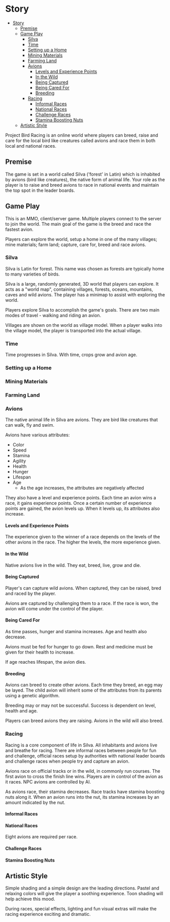 # Story

- [Story](#story)
  - [Premise](#premise)
  - [Game Play](#game-play)
    - [Silva](#silva)
    - [Time](#time)
    - [Setting up a Home](#setting-up-a-home)
    - [Mining Materials](#mining-materials)
    - [Farming Land](#farming-land)
    - [Avions](#avions)
      - [Levels and Experience Points](#levels-and-experience-points)
      - [In the Wild](#in-the-wild)
      - [Being Captured](#being-captured)
      - [Being Cared For](#being-cared-for)
      - [Breeding](#breeding)
    - [Racing](#racing)
      - [Informal Races](#informal-races)
      - [National Races](#national-races)
      - [Challenge Races](#challenge-races)
      - [Stamina Boosting Nuts](#stamina-boosting-nuts)
  - [Artistic Style](#artistic-style)

Project Bird Racing is an online world where players can breed, raise and care for the local bird like creatures called avions and race them in both local and national races.

## Premise

The game is set in a world called Silva ('forest' in Latin) which is inhabited by avions (bird like creatures), the native form of animal life. Your role as the player is to raise and breed avions to race in national events and maintain the top spot in the leader boards.

## Game Play

This is an MMO, client/server game. Multiple players connect to the server to join the world. The main goal of the game is the breed and race the fastest avion.

Players can explore the world, setup a home in one of the many villages; mine materials; farm land; capture, care for, breed and race avions.

### Silva

Silva is Latin for forest. This name was chosen as forests are typically home to many varieties of birds.

Silva is a large, randomly generated, 3D world that players can explore. It acts as a "world map", containing villages, forests, oceans, mountains, caves and wild avions. The player has a minimap to assist with exploring the world.

Players explore Silva to accomplish the game's goals. There are two main modes of travel - walking and riding an avion.

Villages are shown on the world as village model. When a player walks into the village model, the player is transported into the actual village.

### Time

Time progresses in Silva. With time, crops grow and avion age.

### Setting up a Home

### Mining Materials

### Farming Land

### Avions

The native animal life in Silva are avions. They are bird like creatures that can walk, fly and swim.

Avions have various attributes:

- Color
- Speed
- Stamina
- Agility
- Health
- Hunger
- Lifespan
- Age
  - As the age increases, the attributes are negatively affected

They also have a level and experience points. Each time an avion wins a race, it gains experience points. Once a certain number of experience points are gained, the avion levels up. When it levels up, its attributes also increase.

#### Levels and Experience Points

The experience given to the winner of a race depends on the levels of the other avions in the race. The higher the levels, the more experience given.

#### In the Wild

Native avions live in the wild. They eat, breed, live, grow and die.

#### Being Captured

Player's can capture wild avions. When captured, they can be raised, bred and raced by the player.

Avions are captured by challenging them to a race. If the race is won, the avion will come under the control of the player.

#### Being Cared For

As time passes, hunger and stamina increases. Age and health also decrease.

Avions must be fed for hunger to go down. Rest and medicine must be given for their health to increase.

If age reaches lifespan, the avion dies.

#### Breeding

Avions can breed to create other avions. Each time they breed, an egg may be layed. The child avion will inherit some of the attributes from its parents using a genetic algorithm.

Breeding may or may not be successful. Success is dependent on level, health and age.

Players can breed avions they are raising. Avions in the wild will also breed.

### Racing

Racing is a core component of life in Silva. All inhabitants and avions live and breathe for racing. There are informal races between people for fun and challenge, official races setup by authorities with national leader boards and challenge races when people try and capture an avion.

Avions race on official tracks or in the wild, in commonly run courses. The first avion to cross the finish line wins. Players are in control of the avion as it races. NPC avions are controlled by AI.

As avions race, their stamina decreases. Race tracks have stamina boosting nuts along it. When an avion runs into the nut, its stamina increases by an amount indicated by the nut.

#### Informal Races

#### National Races

Eight avions are required per race.

#### Challenge Races

#### Stamina Boosting Nuts

## Artistic Style

Simple shading and a simple design are the leading directions. Pastel and relaxing colors will give the player a soothing experience. Toon shading will help achieve this mood.

During races, special effects, lighting and fun visual extras will make the racing experience exciting and dramatic. 
